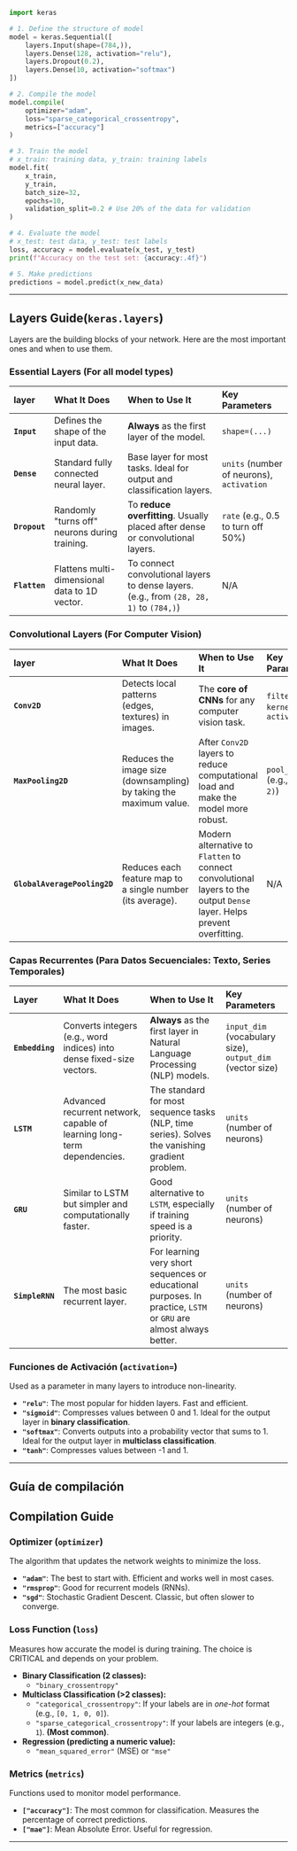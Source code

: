 
```python
import keras

# 1. Define the structure of model
model = keras.Sequential([
    layers.Input(shape=(784,)),          
    layers.Dense(128, activation="relu"),
    layers.Dropout(0.2),
    layers.Dense(10, activation="softmax") 
])

# 2. Compile the model
model.compile(
    optimizer="adam",
    loss="sparse_categorical_crossentropy",
    metrics=["accuracy"]
)

# 3. Train the model
# x_train: training data, y_train: training labels
model.fit(
    x_train,
    y_train,
    batch_size=32,
    epochs=10,
    validation_split=0.2 # Use 20% of the data for validation
)

# 4. Evaluate the model
# x_test: test data, y_test: test labels
loss, accuracy = model.evaluate(x_test, y_test)
print(f"Accuracy on the test set: {accuracy:.4f}")

# 5. Make predictions
predictions = model.predict(x_new_data)
```

---
## Layers Guide(`keras.layers`)
Layers are the building blocks of your network. Here are the most important ones and when to use them.

### Essential Layers (For all model types)

| layer | What It Does | When to Use It | Key Parameters |
| :--- | :--- | :--- | :--- |
| **`Input`** | Defines the shape of the input data. | **Always** as the first layer of the model. | `shape=(...)` |
| **`Dense`** | Standard fully connected neural layer. | Base layer for most tasks. Ideal for output and classification layers. | `units` (number of neurons), `activation` |
| **`Dropout`** | Randomly "turns off" neurons during training. | To **reduce overfitting**. Usually placed after dense or convolutional layers. | `rate` (e.g., 0.5 to turn off 50%) |
| **`Flatten`** | Flattens multi-dimensional data to 1D vector. | To connect convolutional layers to dense layers. (e.g., from `(28, 28, 1)` to `(784,)`) | N/A |

### Convolutional Layers (For Computer Vision)

| layer | What It Does | When to Use It | Key Parameters |
| :--- | :--- | :--- | :--- |
| **`Conv2D`** | Detects local patterns (edges, textures) in images. | The **core of CNNs** for any computer vision task. | `filters`, `kernel_size`, `activation` |
| **`MaxPooling2D`**| Reduces the image size (downsampling) by taking the maximum value. | After `Conv2D` layers to reduce computational load and make the model more robust. | `pool_size` (e.g., `(2, 2)`) |
| **`GlobalAveragePooling2D`** | Reduces each feature map to a single number (its average). | Modern alternative to `Flatten` to connect convolutional layers to the output `Dense` layer. Helps prevent overfitting. | N/A |

### Capas Recurrentes (Para Datos Secuenciales: Texto, Series Temporales)

| Layer | What It Does | When to Use It | Key Parameters |
| :--- | :--- | :--- | :--- |
| **`Embedding`** | Converts integers (e.g., word indices) into dense fixed-size vectors. | **Always** as the first layer in Natural Language Processing (NLP) models. | `input_dim` (vocabulary size), `output_dim` (vector size) |
| **`LSTM`** | Advanced recurrent network, capable of learning long-term dependencies. | The standard for most sequence tasks (NLP, time series). Solves the vanishing gradient problem. | `units` (number of neurons) |
| **`GRU`** | Similar to LSTM but simpler and computationally faster. | Good alternative to `LSTM`, especially if training speed is a priority. | `units` (number of neurons) |
| **`SimpleRNN`**| The most basic recurrent layer. | For learning very short sequences or educational purposes. In practice, `LSTM` or `GRU` are almost always better. | `units` (number of neurons) |

### Funciones de Activación (`activation=`)

Used as a parameter in many layers to introduce non-linearity.

*   **`"relu"`**: The most popular for hidden layers. Fast and efficient.
*   **`"sigmoid"`**: Compresses values between 0 and 1. Ideal for the output layer in **binary classification**.
*   **`"softmax"`**: Converts outputs into a probability vector that sums to 1. Ideal for the output layer in **multiclass classification**.
*   **`"tanh"`**: Compresses values between -1 and 1.

---
## Guía de compilación
## Compilation Guide
### Optimizer (`optimizer`)
The algorithm that updates the network weights to minimize the loss.
*   **`"adam"`**: The best to start with. Efficient and works well in most cases.
*   **`"rmsprop"`**: Good for recurrent models (RNNs).
*   **`"sgd"`**: Stochastic Gradient Descent. Classic, but often slower to converge.

### Loss Function (`loss`)
Measures how accurate the model is during training. The choice is CRITICAL and depends on your problem.
*   **Binary Classification (2 classes):**
    *   `"binary_crossentropy"`
*   **Multiclass Classification (>2 classes):**
    *   `"categorical_crossentropy"`: If your labels are in *one-hot* format (e.g., `[0, 1, 0, 0]`).
    *   `"sparse_categorical_crossentropy"`: If your labels are integers (e.g., `1`). **(Most common)**.
*   **Regression (predicting a numeric value):**
    *   `"mean_squared_error"` (MSE) or `"mse"`

### Metrics (`metrics`)
Functions used to monitor model performance.
*   **`["accuracy"]`**: The most common for classification. Measures the percentage of correct predictions.
*   **`["mae"]`**: Mean Absolute Error. Useful for regression.

---
